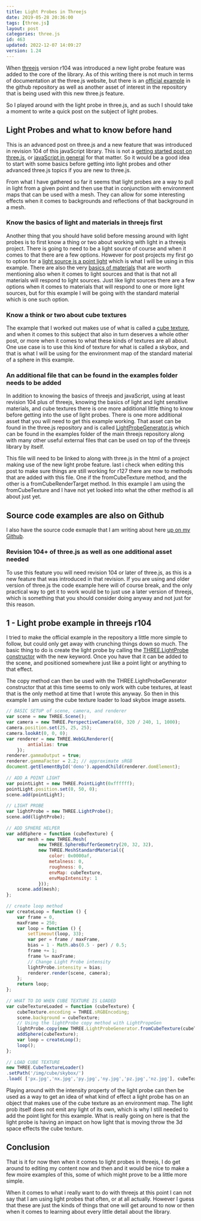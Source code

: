 ```yaml
---
title: Light Probes in Threejs
date: 2019-05-28 20:36:00
tags: [three.js]
layout: post
categories: three.js
id: 463
updated: 2022-12-07 14:09:27
version: 1.24
---
```


When [threejs](https://threejs.org/docs/index.html#manual/en/introduction/Creating-a-scene) version r104 was introduced a new light probe feature was added to the core of the library. As of this writing there is not much in terms of documentation at the three.js website, but there is an [official example](https://github.com/mrdoob/three.js/blob/master/examples/webgl_lightprobe.html) in the github repository as well as another asset of interest in the repository that is being used with this new three.js feature. 

So I played around with the light probe in three.js, and as such I should take a moment to write a quick post on the subject of light probes.

<!-- more -->

## Light Probes and what to know before hand

This is an advanced post on three.js and a new feature that was introduced in revision 104 of this javaScript library. This is not a [getting started post on three.js](/2018/04/04/threejs-getting-started/), or [javaScript in general](/2018/11/27/js-getting-started/) for that matter. So it would be a good idea to start with some basics before getting into light probes and other advanced three.js topics if you are new to three.js.

From what I have gathered so far it seems that light probes are a way to pull in light from a given point and then use that in conjunction with environment maps that can be used with a mesh. They can allow for some interesting effects when it comes to backgrounds and reflections of that background in a mesh.


### Know the basics of light and materials in threejs first

Another thing that you should have solid before messing around with light probes is to first know a thing or two about working with light in a threejs project. There is going to need to be a light source of course and when it comes to that there are a few options. However for post projects my first go to option for a [light source is a point light](/2019/06/02/threejs-point-light/) which is what I will be using in this example. There are also the very [basics of materials](/2018/04/30/threejs-materials/) that are worth mentioning also when it comes to light sources and that is that not all materials will respond to light sources. Just like light sources there are a few options when it comes to materials that will respond to one or more light sources, but for this example I will be going with the standard material which is one such option.

### Know a think or two about cube textures

The example that I worked out makes use of what is called a [cube texture](/2018/04/22/threejs-cube-texture/), and when it comes to this subject that also in turn deserves a whole other post, or more when it comes to what these kinds of textures are all about. One use case is to use this kind of texture for what is called a skybox, and that is what I will be using for the environment map of the standard material of a sphere in this example.

### An additional file that can be found in the examples folder needs to be added

In addition to knowing the basics of threejs and javaScript, using at least revision 104 plus of threejs, knowing the basics of light and light sensitive materials, and cube textures there is one more additional little thing to know before getting into the use of light probes. There is one more additional asset that you will need to get this example working. That asset can be found in the three.js repository and is called [LightProbeGenerator.js](https://github.com/mrdoob/three.js/blob/master/examples/js/lights/LightProbeGenerator.js) which can be found in the examples folder of the main threejs repository along with many other useful external files that can be used on top of the threejs library by itself. 

This file will need to be linked to along with three.js in the html of a project making use of the new light probe feature. last i check when editing this post to make sure things are still working for r127 there are now to methods that are added with this file. One if the fromCubeTexture method, and the other is a fromCubeRenderTarget method. In this example I am using the  fromCubeTexture and I have not yet looked into what the other method is all about just yet.

## Source code examples are also on Github

I also have the source code exmaple that I am writing about here [up on my Github](https://github.com/dustinpfister/test_threejs/tree/master/views/forpost/threejs-light-probe).

### Revision 104+ of three.js as well as one additional asset needed

To use this feature you will need revision 104 or later of three.js, as this is a new feature that was introduced in that revision. If you are using and older version of three.js the code example here will of course break, and the only practical way to get it to work would be to just use a later  version of threejs, which is something that you should consider doing anyway and not just for this reason. 


## 1 - Light probe example in threejs r104

I tried to make the official example in the repository a little more simple to follow, but could only get away with crunching things down so much. The basic thing to do is create the light probe by calling the [THREE.LightProbe constructor](https://threejs.org/docs/#api/en/lights/LightProbe) with the new keyword. Once you have that it can be added to the scene, and positioned somewhere just like a point light or anything to that effect.

The copy method can then be used with the THREE.LightProbeGenerator constructor that at this time seems to only work with cube textures, at least that is the only method at time that I wrote this anyway. So then in this example I am using the cube texture loader to load skybox image assets.

```js
// BASIC SETUP of scene, camera, and renderer
var scene = new THREE.Scene();
var camera = new THREE.PerspectiveCamera(60, 320 / 240, 1, 1000);
camera.position.set(25, 25, 25);
camera.lookAt(0, 0, 0);
var renderer = new THREE.WebGLRenderer({
        antialias: true
    });
renderer.gammaOutput = true;
renderer.gammaFactor = 2.2; // approximate sRGB
document.getElementById('demo').appendChild(renderer.domElement);
 
// ADD A POINT LIGHT
var pointLight = new THREE.PointLight(0xffffff);
pointLight.position.set(0, 50, 0);
scene.add(pointLight);
 
// LIGHT PROBE
var lightProbe = new THREE.LightProbe();
scene.add(lightProbe);
 
// ADD SPHERE HELPER
var addSphere = function (cubeTexture) {
    var mesh = new THREE.Mesh(
            new THREE.SphereBufferGeometry(20, 32, 32),
            new THREE.MeshStandardMaterial({
                color: 0x0000af,
                metalness: 0,
                roughness: 0,
                envMap: cubeTexture,
                envMapIntensity: 1
            }));
    scene.add(mesh);
};
 
// create loop method
var createLoop = function () {
    var frame = 0,
    maxFrame = 250;
    var loop = function () {
        setTimeout(loop, 33);
        var per = frame / maxFrame,
        bias = 1 - Math.abs(0.5 - per) / 0.5;
        frame += 1;
        frame %= maxFrame;
        // Change Light Probe intensity
        lightProbe.intensity = bias;
        renderer.render(scene, camera);
    };
    return loop;
};
 
// WHAT TO DO WHEN CUBE TEXTURE IS LOADED
var cubeTextureLoaded = function (cubeTexture) {
    cubeTexture.encoding = THREE.sRGBEncoding;
    scene.background = cubeTexture;
    // Using the lightProbe copy method with LightPropeGen
    lightProbe.copy(new THREE.LightProbeGenerator.fromCubeTexture(cubeTexture));
    addSphere(cubeTexture);
    var loop = createLoop();
    loop();
};
 
// LOAD CUBE TEXTURE
new THREE.CubeTextureLoader()
.setPath('/img/cube/skybox/')
.load( ['px.jpg','nx.jpg','py.jpg','ny.jpg','pz.jpg','nz.jpg'], cubeTextureLoaded);
```

Playing around with the intensity property of the light probe can then be used as a way to get an idea of what kind of effect a light probe has on an object that makes use of the cube texture as an environment map. The light prob itself does not emit any light of its own, which is why I still needed to add the point light for this example. What is really going on here is that the light probe is having an impact on how light that is moving throw the 3d space effects the cube texture.

## Conclusion

That is it for now then when it comes to light probes in threejs, I do get around to editing my content now and then and it would be nice to make a few moire examples of this, some of which might prove to be a little more simple.

When it comes to what i really want to do with threejs at this point I can not say that I am using light probes that often, or at all actually. However I guess that these are just the kinds of things that one will get around to now or then when it comes to learning about every little detail about the library.

